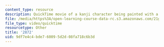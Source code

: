 ```yaml
---
content_type: resource
description: QuickTime movie of a kanji character being painted with a brush.
file: /media/https%3A/open-learning-course-data-rc.s3.amazonaws.com/21g-504-japanese-iv-spring-2009/9df7e4c4bde760095d2d08fa718c6b3d_2872.mov
file_type: video/quicktime
resourcetype: Other
title: '2872'
uid: 9df7e4c4-bde7-6009-5d2d-08fa718c6b3d
---
```

